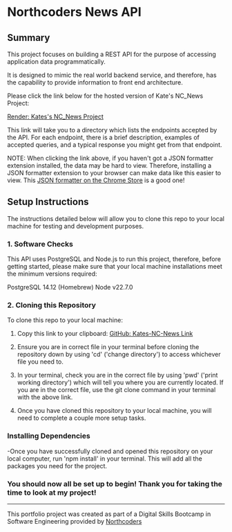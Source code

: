 # Northcoders News API

## Summary

This project focuses on building a REST API for the purpose of accessing application data programmatically.

It is designed to mimic the real world backend service, and therefore, has the capability to provide information to front end architecture.

Please click the link below for the hosted version of Kate's NC_News Project:

[Render: Kates's NC_News Project](https://kates-nc-news.onrender.com/api "Render: Kate's NC_News Project")

This link will take you to a directory which lists the endpoints accepted by the API. For each endpoint, there is a brief description, examples of accepted queries, and a typical response you might get from that endpoint.

NOTE: When clicking the link above, if you haven't got a JSON formatter extension installed, the data may be hard to view. Therefore, installing a JSON formatter extension to your browser can make data like this easier to view. This [JSON formatter on the Chrome Store](https://chromewebstore.google.com/detail/json-formatter/bcjindcccaagfpapjjmafapmmgkkhgoa?hl=en "JSON formatter on the Chrome Store") is a good one!

## Setup Instructions

The instructions detailed below will allow you to clone this repo to your local machine for testing and development purposes.

### 1. Software Checks

This API uses PostgreSQL and Node.js to run this project, therefore, before getting started, please make sure that your local machine installations meet the minimum versions required:

PostgreSQL 14.12 (Homebrew)
Node v22.7.0

### 2. Cloning this Repository

To clone this repo to your local machine:

1. Copy this link to your clipboard:
   [GitHub: Kates-NC-News Link](https://github.com/katehjd21/Kates-NC-News.git "GitHub Kates-NC-News Link")

2. Ensure you are in correct file in your terminal before cloning the repository down by using 'cd' ('change directory') to access whichever file you need to.

3. In your terminal, check you are in the correct file by using 'pwd' ('print working directory') which will tell you where you are currently located. If you are in the correct file, use the git clone command in your terminal with the above link.

4. Once you have cloned this repository to your local machine, you will need to complete a couple more setup tasks.

### Installing Dependencies

-Once you have successfully cloned and opened this repository on your local computer, run 'npm install' in your terminal. This will add all the packages you need for the project.

### You should now all be set up to begin! Thank you for taking the time to look at my project!

---

This portfolio project was created as part of a Digital Skills Bootcamp in Software Engineering provided by [Northcoders](https://northcoders.com/)
